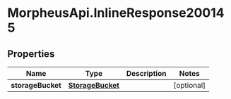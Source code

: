 # MorpheusApi.InlineResponse200145

## Properties

Name | Type | Description | Notes
------------ | ------------- | ------------- | -------------
**storageBucket** | [**StorageBucket**](StorageBucket.md) |  | [optional] 


